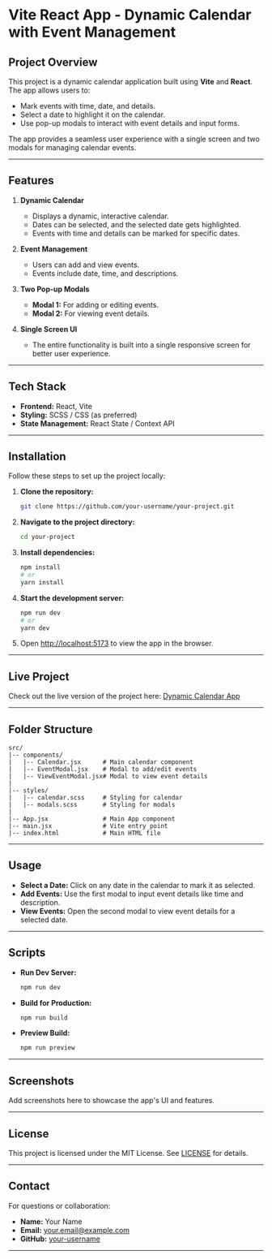 # Vite React App - Dynamic Calendar with Event Management

## Project Overview

This project is a dynamic calendar application built using **Vite** and **React**. The app allows users to:

- Mark events with time, date, and details.
- Select a date to highlight it on the calendar.
- Use pop-up modals to interact with event details and input forms.

The app provides a seamless user experience with a single screen and two modals for managing calendar events.

---

## Features

1. **Dynamic Calendar**

   - Displays a dynamic, interactive calendar.
   - Dates can be selected, and the selected date gets highlighted.
   - Events with time and details can be marked for specific dates.

2. **Event Management**

   - Users can add and view events.
   - Events include date, time, and descriptions.

3. **Two Pop-up Modals**

   - **Modal 1:** For adding or editing events.
   - **Modal 2:** For viewing event details.

4. **Single Screen UI**
   - The entire functionality is built into a single responsive screen for better user experience.

---

## Tech Stack

- **Frontend:** React, Vite
- **Styling:** SCSS / CSS (as preferred)
- **State Management:** React State / Context API

---

## Installation

Follow these steps to set up the project locally:

1. **Clone the repository:**

   ```bash
   git clone https://github.com/your-username/your-project.git
   ```

2. **Navigate to the project directory:**

   ```bash
   cd your-project
   ```

3. **Install dependencies:**

   ```bash
   npm install
   # or
   yarn install
   ```

4. **Start the development server:**

   ```bash
   npm run dev
   # or
   yarn dev
   ```

5. Open [http://localhost:5173](http://localhost:5173) to view the app in the browser.

---

## Live Project

Check out the live version of the project here:
[Dynamic Calendar App](https://thunderous-capybara-1e3a94.netlify.app/)

---

## Folder Structure

```
src/
|-- components/
|   |-- Calendar.jsx      # Main calendar component
|   |-- EventModal.jsx    # Modal to add/edit events
|   |-- ViewEventModal.jsx# Modal to view event details
|
|-- styles/
|   |-- calendar.scss     # Styling for calendar
|   |-- modals.scss       # Styling for modals
|
|-- App.jsx               # Main App component
|-- main.jsx              # Vite entry point
|-- index.html            # Main HTML file
```

---

## Usage

- **Select a Date:** Click on any date in the calendar to mark it as selected.
- **Add Events:** Use the first modal to input event details like time and description.
- **View Events:** Open the second modal to view event details for a selected date.

---

## Scripts

- **Run Dev Server:**

  ```bash
  npm run dev
  ```

- **Build for Production:**

  ```bash
  npm run build
  ```

- **Preview Build:**
  ```bash
  npm run preview
  ```

---

## Screenshots

Add screenshots here to showcase the app's UI and features.

---

## License

This project is licensed under the MIT License. See [LICENSE](LICENSE) for details.

---

## Contact

For questions or collaboration:

- **Name:** Your Name
- **Email:** your.email@example.com
- **GitHub:** [your-username](https://github.com/your-username)

---
